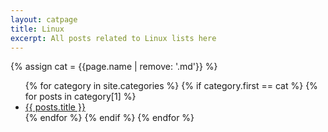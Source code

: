 ```yaml
---
layout: catpage
title: Linux
excerpt: All posts related to Linux lists here
---
```

{% assign cat = {{page.name | remove: '.md'}} %}
<ul class="list-none">      
{% for category in site.categories %}                           
{% if category.first == cat %}
{% for posts in category[1] %}                                                                                                                                     
<li><a class="post-link" href="{{ posts.url }}">{{ posts.title }}</a></li>                                                         
{% endfor %}                                                        
{% endif %}
{% endfor %}
</ul>
